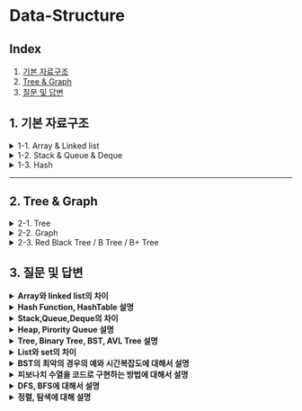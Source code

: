 # Data-Structure

## Index
1. [기본 자료구조](#1-기본-자료구조)
2. [Tree & Graph](#2-tree--graph)
3. [질문 및 답변](#3-질문-및-답변)

## 1. 기본 자료구조

<details>
<summary>1-1. Array & Linked list</summary>
[Array & Linked list 정리글](https://velog.io/@jooon/%EC%9E%90%EB%A3%8C-%EA%B5%AC%EC%A1%B0-Array-Linked-List)
</details>

<details>
<summary>1-2. Stack & Queue & Deque</summary>
[Stack & Queue & Deque 정리글](https://velog.io/@jooon/%EC%9E%90%EB%A3%8C-%EA%B5%AC%EC%A1%B0-Stack-Queue-Deque)
</details>

<details>
<summary>1-3. Hash</summary>
[Hash 정리글](https://velog.io/@jywon/그래프와-해시)
</details>

---

## 2. Tree & Graph

<details>
<summary>2-1. Tree</summary>
[Tree 정리글](link 올려주세요)
</details>

<details>
<summary>2-2. Graph</summary>
[Graph 정리글](https://velog.io/@jywon/그래프와-해시)
</details>

<details>
<summary>2-3. Red Black Tree / B Tree / B+ Tree</summary>
[Red Black Tree / B Tree / B+ Tree 정리글](https://velog.io/@geooeg/%EC%9E%90%EB%A3%8C%EA%B5%AC%EC%A1%B0-Red-Black-Tree-B-Tree-B-Tree)
</details>


## 3. 질문 및 답변
<details>
<summary><b>Array와 linked list의 차이</b></summary>
배열은 연속된 메모리 공간에 같은 타입의 데이터를 저장하는 구조이다. 인덱스를 통해 O(1) 시간에 임의 접근이 가능하지만, 크기가 고정되어 있고 중간 삽입이나 삭제 시 데이터 이동이 필요해 O(n)의 비용이 발생한다. 또한 배열은 연속된 메모리 덕분에 캐시 적중률이 높아 순차 접근 성능이 좋고, Linked List는 포인터를 따라가야 해서 캐시 효율이 떨어진다. 반면, Linked List는 각 노드가 포인터를 통해 연결된 구조로, 메모리가 연속적일 필요는 없다. 중간 삽입/삭제는 포인터만 조작하면 되기 때문에 삽입과 삭제가 빠른 반면, 임의 접근은 지원하지 않아 O(n) 시간이 걸린다.
</details>

<details>
<summary><b>Hash Function, HashTable 설명</b></summary>
해시 함수는 어떤 데이터를 고정된 크기의 데이터로 변환하는 함수이다. 예를 들어 문자열을 입력받아 배열 인덱스로 변환할 수 있도록 해준다. 
해시 테이블은 이 해시 함수를 활용해서 데이터를 빠르게 저장하고 검색하는 자료구조이다. 일반적으로 key-value 쌍으로 구성되어 있고, 키를 해시 함수에 넣으면 결과값을 인덱스로 사용해 데이터를 배열에 저장한다. 이 방식 덕분에 평균적으로 탐색, 삽입, 삭제 연산이 O(1) 시간에 가능하다. 
다만 해시 함수가 서로 다른 키를 같은 인덱스로 매핑할 수 있는데, 이를 해시 충돌이라고 하고, 체이닝이나 오픈 어드레싱 같은 방식으로 해결한다.
</details>

<details>
<summary><b>Stack,Queue,Deque의 차이</b></summary>
스택(Stack)은 LIFO 구조이다. 마지막에 삽입된 데이터가 가장 먼저 삭제된다. 삽입과 삭제는 모두 한쪽 끝(Top)에서만 이루어진다. 함수 호출 스택, 되돌리기 기능 등에 사용된다.
큐(Queue)는 FIFO 구조이다. 먼저 삽입된 데이터가 먼저 삭제된다. 데이터는 뒤에서 삽입되고 앞에서 삭제된다. 프로세스 스케줄링, 작업 대기열 등에 사용된다.
덱(Deque)은 Double-Ended Queue의 줄임말로, 양쪽 끝에서 삽입과 삭제가 모두 가능한 자료구조이다.
스택처럼 사용할 수도 있고, 큐처럼도 사용할 수 있다. 슬라이딩 윈도우 최적화, LRU 캐시 구현 등에 활용된다.
</details>

<details>
<summary><b>Heap, Pirority Queue 설명</b></summary>
Heap은 완전 이진 트리 형태로 구성된 자료구조이다. 부모 노드가 자식 노드보다 크거나 작다는 규칙을 만족하며 Max Heap은 부모 노드가 자식보다 크고, Min Heap은 부모가 자식보다 작다.
힙은 배열로 구현되는 경우가 많고, 삽입이나 삭제 시에는 log n 시간 복잡도를 가진다.
주로 최댓값이나 최솟값을 빠르게 찾고 싶을 때 사용된다.
Priority Queue는 우선순위가 높은 데이터를 먼저 꺼내는 큐이다.
일반적인 큐가 FIFO 방식이라면, 우선순위 큐는 데이터의 우선순위에 따라 처리 순서가 달라진다.
Priority Queue는 내부적으로 보통 Heap을 이용해 구현된다. 그래서 둘은 개념적으로는 다르지만, 실제 구현에서는 함께 묶여서 설명되는 경우가 많다.
사용 예로는 운영체제의 프로세스 스케줄링, 네트워크 패킷 처리, 다익스트라 알고리즘에서 많이 사용된다.
</details>

<details>
<summary><b>Tree, Binary Tree, BST, AVL Tree 설명</b></summary>
Tree는 하나의 루트 노드에서 시작해서 여러 개의 자식 노드로 뻗어나가는 계층적 자료구조이다. 사이클이 없는 연결 구조이고, 보통 계층 구조 표현에 자주 사용된다. 예를 들어, 파일 시스템 구조나 조직도, XML 파서 등이 트리 구조이다. Binary Tree는 트리 구조 중에서 각 노드가 최대 두 개의 자식을 가지는 트리이다.

왼쪽 자식과 오른쪽 자식으로 나뉘며, 전체 구조는 재귀적으로 이루어진다.

BST는 이진 트리 중에서도 왼쪽 자식은 부모보다 작고, 오른쪽 자식은 부모보다 크다는 규칙을 만족하는 트리이다. 이 조건 덕분에 탐색, 삽입, 삭제 같은 연산을 평균적으로 O(log n) 시간에 할 수 있다.

단, 데이터가 정렬된 순서로 들어오면 한쪽으로 쏠린 트리가 되어 시간 복잡도가 O(n)까지 나빠질 수 있다. 이 문제를 해결하기 위해 나온 게 AVL Tree이다.

AVL 트리는 자기 균형 이진 탐색 트리(Self-Balancing BST)로, 모든 노드에 대해 왼쪽 서브트리와 오른쪽 서브트리의 높이 차이가 1 이하가 되도록 유지한다. 삽입이나 삭제가 일어난 후에도 회전을 통해 균형을 자동으로 맞춘다. 그래서 항상 최악의 경우에도 탐색, 삽입, 삭제가 O(log n) 시간에 보장된다.
</details>

<details>
<summary><b>List와 set의 차이</b></summary>
List는 순서가 있는 데이터 집합이다. 데이터가 삽입된 순서를 그대로 유지하며, 중복된 값도 허용된다.
또한 인덱스를 이용해서 특정 위치의 요소에 직접 접근할 수 있다. array와의 차이점은 array는 메모리 상에서 연속적인 데이터여야 하지만, list는 연속적인 메모리 공간일 필요는 없다.

Set은 순서가 없는 데이터 집합이다. 데이터 간의 순서 정보가 없고, 중복된 값을 허용하지 않는다.
보통 내부적으로는 해시 테이블을 기반으로 구현되며, 어떤 값이 존재하는지 빠르게 검사할 수 있다.

List는 순서를 유지하면서 여러 번 같은 값을 저장해야 하거나, 인덱스를 기반으로 접근할 일이 있을 때 사용된다. Set은 중복을 제거해야 하거나, 특정 값이 존재하는지만 빠르게 확인하고 싶을 때 적합하다.
</details>

<details>
<summary><b>BST의 최악의 경우의 예와 시간복잡도에 대해서 설명</b></summary>
데이터가 어느정도 이 된 상태로 BST에 들어오게 되면 트리의 균형이 무너지게 되면서 Time Complexity가 검색,삽입,삭제 모두 O(n)에 가깝게 된다.
</details>

<details>
<summary><b>피보나치 수열을 코드로 구현하는 방법에 대해서 설명</b></summary>
재귀, DP가 있다.
</details>

<details>
<summary><b>DFS, BFS에 대해서 설명</b></summary>
DFS는 깊이 우선 탐색이다. 그래프나 트리 구조에서 한 방향으로 계속 깊게 들어갔다가, 더 이상 갈 곳이 없으면 되돌아오는 방식으로 탐색한다.그래프나 트리 구조에서 한 방향으로 계속 깊게 들어갔다가, 더 이상 갈 곳이 없으면 되돌아오는 방식으로 탐색한다. 보통 재귀 함수나 스택을 이용해 구현되며, 특정 경로 탐색이나 백트래킹 문제에 자주 사용된다.

BFS는 너비 우선 탐색이다.  시작 노드에서 가까운 노드부터 탐색한 다음, 그 다음 거리의 노드들을 탐색해 나간다. 큐를 이용해서 구현하며, 최단 거리를 구해야 하는 문제에서 유리하다.

두 방식의 가장 큰 차이는 탐색 순서이다. DFS는 특정 경로를 끝까지 파고드는 방식이라 탐색 깊이에 따라 효율이 다르다. 반면 BFS는 한 단계씩 넓게 탐색하기 때문에 항상 가장 가까운 해답부터 찾는다.

DFS는 재귀로 구현할 경우 스택 오버플로우에 주의해야 한다. 또한 방문 체크를 하지 않으면 무한 루프에 빠질 수 있다. 

BFS는 큐를 사용하기 때문에 넓은 그래프에서는 메모리 사용량이 커질 수 있다. 특히 노드 수가 많을수록 큐의 크기가 커져서 공간 복잡도가 높아진다. 출발 점에서 같은 거리에 존재하는 블럭들은 동시에 방문한다.
</details>

<details>
<summary><b>정렬, 탐색에 대해 설명</b></summary>
탐색은 자료 구조 내에서 특정 값을 찾는 과정이다. 예를 들어, 배열이나 트리, 그래프 등에서 원하는 데이터를 찾을 때 사용된다. 대표적인 탐색 알고리즘에는 선형 탐색과 이진 탐색이 있다.

선형 탐색은 데이터를 처음부터 끝까지 하나씩 확인하면서 찾는 방식이다. 구현이 간단하지만 시간 복잡도는 O(n)이다.

이진 탐색은 정렬된 배열을 전제로 한다. 중간 값을 기준으로 절반씩 범위를 줄여가며 탐색하며, 시간 복잡도는 O(log n)이다.

정렬은 데이터를 일정한 기준에 따라 순서대로 나열하는 과정이다. 

정렬은 여러가지 종류가 있다. Insertion Sort, Bubble Sort, Quick Sort, Heap Sort 등이 있다. 다만 Insertion Sort와 Bubble Sort의 경우 시간복잡도가 O(n^2)이지만, Quick Sort와 Heap Sort는 평균적으로 O(nlogn)이 걸린다. 하지만 Heap Sort의 경우 최악의 경우 O(nlogn)이며, Quick Sort의 경우 O(n^2)이 걸리게 된다.
</details>
